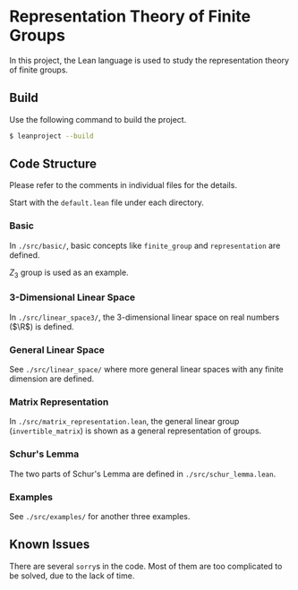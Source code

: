 # Representation Theory of Finite Groups

In this project, the Lean language is used to study the representation theory of finite groups.

## Build

Use the following command to build the project.

```bash
$ leanproject --build
```

## Code Structure

Please refer to the comments in individual files for the details.

Start with the `default.lean` file under each directory.

### Basic

In `./src/basic/`, basic concepts like `finite_group` and `representation` are defined.

$Z_3$ group is used as an example.

### 3-Dimensional Linear Space

In `./src/linear_space3/`, the 3-dimensional linear space on real numbers ($\R$) is defined.

### General Linear Space

See `./src/linear_space/` where more general linear spaces with any finite dimension are defined.

### Matrix Representation

In `./src/matrix_representation.lean`, the general linear group (`invertible_matrix`) is shown as a general representation of groups.

### Schur's Lemma

The two parts of Schur's Lemma are defined in `./src/schur_lemma.lean`. 

### Examples

See `./src/examples/` for another three examples.

## Known Issues

There are several `sorry`s in the code. Most of them are too complicated to be solved, due to the lack of time.
